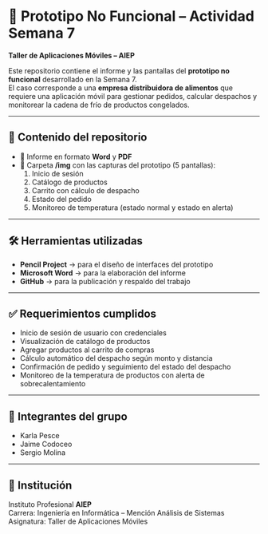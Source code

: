 # 📱 Prototipo No Funcional – Actividad Semana 7
**Taller de Aplicaciones Móviles – AIEP**

Este repositorio contiene el informe y las pantallas del **prototipo no funcional** desarrollado en la Semana 7.  
El caso corresponde a una **empresa distribuidora de alimentos** que requiere una aplicación móvil para gestionar pedidos, calcular despachos y monitorear la cadena de frío de productos congelados.

---

## 📑 Contenido del repositorio
- 📄 Informe en formato **Word** y **PDF**  
- 📸 Carpeta **/img** con las capturas del prototipo (5 pantallas):  
  1. Inicio de sesión  
  2. Catálogo de productos  
  3. Carrito con cálculo de despacho  
  4. Estado del pedido  
  5. Monitoreo de temperatura (estado normal y estado en alerta)  

---

## 🛠️ Herramientas utilizadas
- **Pencil Project** → para el diseño de interfaces del prototipo  
- **Microsoft Word** → para la elaboración del informe  
- **GitHub** → para la publicación y respaldo del trabajo  

---

## ✅ Requerimientos cumplidos
- Inicio de sesión de usuario con credenciales  
- Visualización de catálogo de productos  
- Agregar productos al carrito de compras  
- Cálculo automático del despacho según monto y distancia  
- Confirmación de pedido y seguimiento del estado del despacho  
- Monitoreo de la temperatura de productos con alerta de sobrecalentamiento  

---

## 👥 Integrantes del grupo
- Karla Pesce  
- Jaime Codoceo  
- Sergio Molina  

---

## 📌 Institución
Instituto Profesional **AIEP**  
Carrera: Ingeniería en Informática – Mención Análisis de Sistemas  
Asignatura: Taller de Aplicaciones Móviles  
